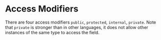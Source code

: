 # Access Modifiers

There are four access modifiers `public`, `protected`, `internal`, `private`.  Note that `private` is stronger than in other languages, it does not allow other instances of the same type to access the field.